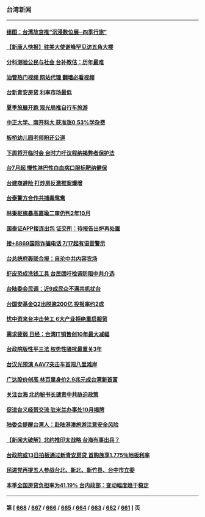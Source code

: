 ### 台湾新闻
---
#### [组图：台湾故宫推“沉浸数位展─四季行旅”](../../pages/ncid1349361/n14033748.md?07142045) 
#### [【新唐人快报】驻美大使谢峰罕见访五角大楼](../../pages/ncid1349361/n14033906.md?07142045) 
#### [分科测验公民与社会 台补教估：历年最难](../../pages/ncid1349361/n14033690.md?07142045) 
#### [油管热门视频 网站代理 翻墙必看视频](http://138.2.39.72:81/youtube.html?epic-marker?07142045)
#### [台新青安房贷 利率市场最低](../../pages/ncid1349361/n14033756.md?07142045) 
#### [夏季旅展开跑 观光局推自行车旅游](../../pages/ncid1349361/n14033698.md?07142045) 
#### [中正大学、南开科大 获准涨0.53%学杂费](../../pages/ncid1349361/n14033699.md?07142045) 
#### [板桥幼儿园老师盼还公道](../../pages/ncid1349361/n14033692.md?07142045) 
#### [下周将开临时会 台时力吁议程纳揭弊者保护法](../../pages/ncid1349361/n14033540.md?07142045) 
#### [台7月起 慢性淋巴性白血病口服标靶纳健保](../../pages/ncid1349361/n14033525.md?07142045) 
#### [台建商避险 打炒房反激推案爆增](../../pages/ncid1349361/n14033596.md?07142045) 
#### [台泰警方合作共捕毒鸳鸯](../../pages/ncid1349361/n14033639.md?07142045) 
#### [林秉枢施暴高嘉瑜二审仍判2年10月](../../pages/ncid1349361/n14033609.md?07142045) 
#### [国泰证APP接连出包 证交所：待报告出炉再处置](../../pages/ncid1349361/n14033654.md?07142045) 
#### [接+8869国际诈骗电话 7/17起有语音警示](../../pages/ncid1349361/n14033611.md?07142045) 
#### [台总统府轰联合报：自沦中共内容农场](../../pages/ncid1349361/n14033675.md?07142045) 
#### [虾皮恐成洗钱工具 台民团吁检调防阻中共介选](../../pages/ncid1349361/n14033655.md?07142045) 
#### [台陆委会民调：近9成民众不满共机扰台](../../pages/ncid1349361/n14033652.md?07142045) 
#### [台国安基金Q2出脱逾200亿 投报率约2成](../../pages/ncid1349361/n14033673.md?07142045) 
#### [忧中资来台冲击劳工 6大产业拒绝重启服贸](../../pages/ncid1349361/n14033644.md?07142045) 
#### [需求疲弱 日经：台湾IT销售创10年最大减幅](../../pages/ncid1349361/n14033641.md?07142045) 
#### [台政院版性平三法 权势性骚扰最重关3年](../../pages/ncid1349361/n14033643.md?07142045) 
#### [台汉光预演 AAV7突击车首闯八里滩岸](../../pages/ncid1349361/n14033645.md?07142045) 
#### [广达股价创高 林百里身价2.9兆元成台湾新首富](../../pages/ncid1349361/n14033647.md?07142045) 
#### [关注台海  北约秘书长谴责中共胁迫政策](../../pages/ncid1349361/n14033565.md?07142045) 
#### [促进台义经贸交流 驻米兰办事处10月揭牌](../../pages/ncid1349361/n14033577.md?07142045) 
#### [陆委会提醒台湾人：赴陆港澳旅游注意安全风险](../../pages/ncid1349361/n14033479.md?07142045) 
#### [【新闻大破解】北约推印太战略 台海有事出兵？](../../pages/ncid1349361/n14033056.md?07142045) 
#### [台政院或13日拍板通过新青安房贷 首购族享1.775％地板利率](../../pages/ncid1349361/n14032991.md?07142045) 
#### [民进党再提五人参战台北、新北、新竹县、台中市立委](../../pages/ncid1349361/n14032993.md?07142045) 
#### [本季全国房贷负担率为41.19% 台内政部：变动幅度趋于稳定](../../pages/ncid1349361/n14033003.md?07142045) 

---
#### 第 [ [668](./668.md?07142045) / [667](./667.md?07142045) / [666](./666.md?07142045) / [665](./665.md?07142045) / [664](./664.md?07142045) / [663](./663.md?07142045) / [662](./662.md?07142045) / [661](./661.md?07142045) ] 页
